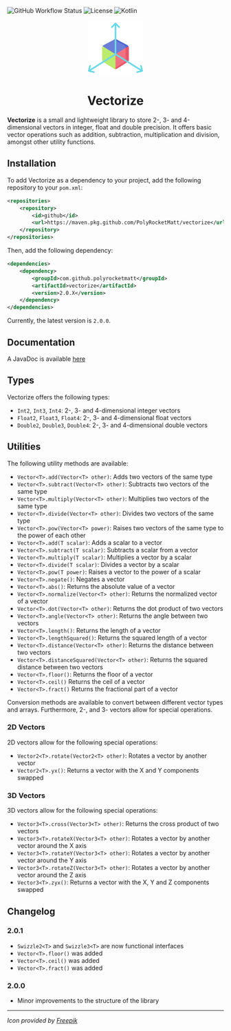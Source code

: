 ![GitHub Workflow Status](https://img.shields.io/github/actions/workflow/status/PolyRocketMatt/vectorize/deployment.yml?color=68AD63&style=for-the-badge)
![License](https://img.shields.io/badge/License-MIT-%2368AD63?style=for-the-badge)
![Kotlin](https://img.shields.io/badge/Java-16-%233e7fa8?logo=java&style=for-the-badge)

<p align="center">
    <img width="128" height="128" src="img/vectorize.png" />
</p>

<h1 align="center">Vectorize</h1>

**Vectorize** is a small and lightweight library to store 2-, 3- and 4-dimensional vectors
in integer, float and double precision. It offers basic vector operations such as
addition, subtraction, multiplication and division, amongst other utility functions.

## Installation

To add Vectorize as a dependency to your project, add the following repository to your `pom.xml`:

```xml
<repositories>
    <repository>
        <id>github</id>
        <url>https://maven.pkg.github.com/PolyRocketMatt/vectorize</url>
    </repository>
</repositories>
```

Then, add the following dependency:

```xml
<dependencies>
    <dependency>
        <groupId>com.github.polyrocketmatt</groupId>
        <artifactId>vectorize</artifactId>
        <version>2.0.X</version>
    </dependency>
</dependencies>
```

Currently, the latest version is `2.0.0`.

## Documentation

A JavaDoc is available [here](http://polyrocketmatt.me/Vectorize/)

## Types

Vectorize offers the following types:

- `Int2`, `Int3`, `Int4`: 2-, 3- and 4-dimensional integer vectors
- `Float2`, `Float3`, `Float4`: 2-, 3- and 4-dimensional float vectors
- `Double2`, `Double3`, `Double4`: 2-, 3- and 4-dimensional double vectors

## Utilities

The following utility methods are available:

- `Vector<T>.add(Vector<T> other)`: Adds two vectors of the same type
- `Vector<T>.subtract(Vector<T> other)`: Subtracts two vectors of the same type
- `Vector<T>.multiply(Vector<T> other)`: Multiplies two vectors of the same type
- `Vector<T>.divide(Vector<T> other)`: Divides two vectors of the same type
- `Vector<T>.pow(Vector<T> power)`: Raises two vectors of the same type to the power of each other
- `Vector<T>.add(T scalar)`: Adds a scalar to a vector
- `Vector<T>.subtract(T scalar)`: Subtracts a scalar from a vector
- `Vector<T>.multiply(T scalar)`: Multiplies a vector by a scalar
- `Vector<T>.divide(T scalar)`: Divides a vector by a scalar
- `Vector<T>.pow(T power)`: Raises a vector to the power of a scalar
- `Vector<T>.negate()`: Negates a vector
- `Vector<T>.abs()`: Returns the absolute value of a vector
- `Vector<T>.normalize(Vector<T> other)`: Returns the normalized vector of a vector
- `Vector<T>.dot(Vector<T> other)`: Returns the dot product of two vectors
- `Vector<T>.angle(Vector<T> other)`: Returns the angle between two vectors
- `Vector<T>.length()`: Returns the length of a vector
- `Vector<T>.lengthSquared()`: Returns the squared length of a vector
- `Vector<T>.distance(Vector<T> other)`: Returns the distance between two vectors
- `Vector<T>.distanceSquared(Vector<T> other)`: Returns the squared distance between two vectors
- `Vector<T>.floor()`: Returns the floor of a vector
- `Vector<T>.ceil()` Returns the ceil of a vector
- `Vector<T>.fract()` Returns the fractional part of a vector

Conversion methods are available to convert between different vector types and arrays.
Furthermore, 2-, and 3- vectors allow for special operations.

### 2D Vectors

2D vectors allow for the following special operations:

- `Vector2<T>.rotate(Vector2<T> other)`: Rotates a vector by another vector
- `Vector2<T>.yx()`: Returns a vector with the X and Y components swapped

### 3D Vectors

3D vectors allow for the following special operations:

- `Vector3<T>.cross(Vector3<T> other)`: Returns the cross product of two vectors
- `Vector3<T>.rotateX(Vector3<T> other)`: Rotates a vector by another vector around the X axis
- `Vector3<T>.rotateY(Vector3<T> other)`: Rotates a vector by another vector around the Y axis
- `Vector3<T>.rotateZ(Vector3<T> other)`: Rotates a vector by another vector around the Z axis
- `Vector3<T>.zyx()`: Returns a vector with the X, Y and Z components swapped

## Changelog

### 2.0.1
- `Swizzle2<T>` and `Swizzle3<T>` are now functional interfaces
- `Vector<T>.floor()` was added
- `Vector<T>.ceil()` was added
- `Vector<T>.fract()` was added

### 2.0.0
- Minor improvements to the structure of the library
---

*Icon provided by [Freepik](https://www.flaticon.com/authors/freepik)*
